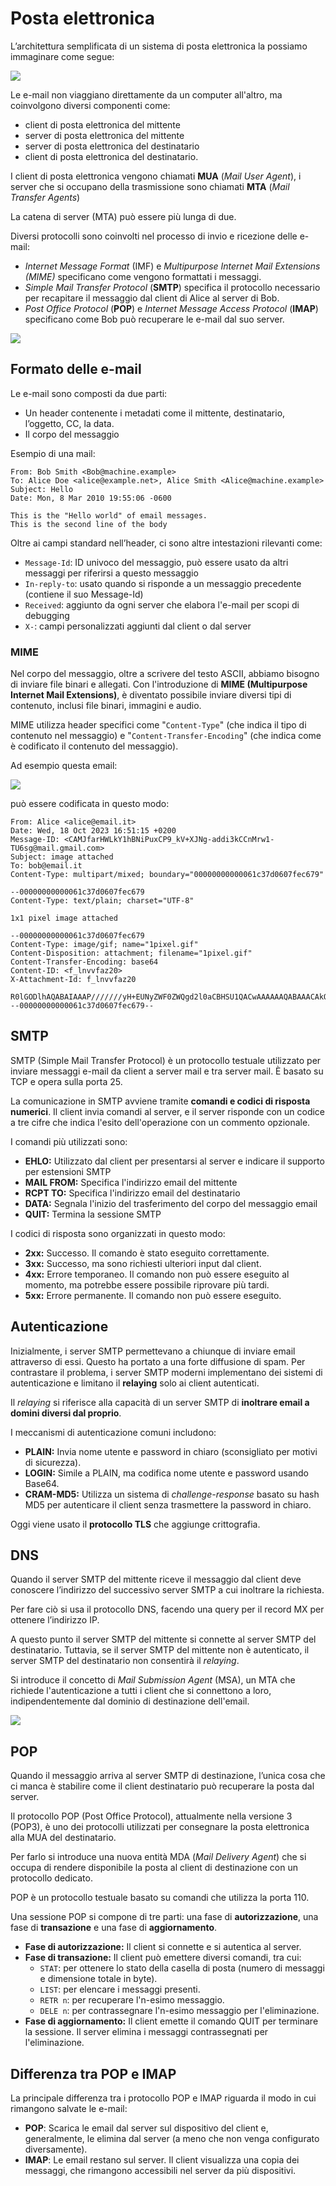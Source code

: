 ﻿# Posta elettronica

L’architettura semplificata di un sistema di posta elettronica la possiamo immaginare come segue:

![](https://i.ibb.co/9wdgRMG/image.png)

Le e-mail non viaggiano direttamente da un computer all'altro, ma coinvolgono diversi componenti come:

- client di posta elettronica del mittente
- server di posta elettronica del mittente
- server di posta elettronica del destinatario
- client di posta elettronica del destinatario.

I client di posta elettronica vengono chiamati **MUA** (*Mail User Agent*), i server che si occupano della trasmissione sono chiamati **MTA** (*Mail Transfer Agents*)

La catena di server (MTA) può essere più lunga di due.

Diversi protocolli sono coinvolti nel processo di invio e ricezione delle e-mail:

- *Internet Message Format* (IMF) e *Multipurpose Internet Mail Extensions (MIME)* specificano come vengono formattati i messaggi.
- *Simple Mail Transfer Protocol* (**SMTP**) specifica il protocollo necessario per recapitare il messaggio dal client di Alice al server di Bob.
- *Post Office Protocol* (**POP**) e *Internet Message Access Protocol* (**IMAP**) specificano come Bob può recuperare le e-mail dal suo server.

![](https://i.ibb.co/grXjLk6/image.png)

## Formato delle e-mail

Le e-mail sono composti da due parti:

- Un header contenente i metadati come il mittente, destinatario, l’oggetto, CC, la data.
- Il corpo del messaggio

Esempio di una mail:

```
From: Bob Smith <Bob@machine.example>
To: Alice Doe <alice@example.net>, Alice Smith <Alice@machine.example>
Subject: Hello
Date: Mon, 8 Mar 2010 19:55:06 -0600

This is the "Hello world" of email messages.
This is the second line of the body
```

Oltre ai campi standard nell’header, ci sono altre intestazioni rilevanti come:

- `Message-Id`: ID univoco del messaggio, può essere usato da altri messaggi per riferirsi a questo messaggio
- `In-reply-to`: usato quando si risponde a un messaggio precedente (contiene il suo Message-Id)
- `Received`: aggiunto da ogni server che elabora l'e-mail per scopi di debugging
- `X-`: campi personalizzati aggiunti dal client o dal server

### MIME

Nel corpo del messaggio, oltre a scrivere del testo ASCII, abbiamo bisogno di inviare file binari e allegati. Con l'introduzione di **MIME (Multipurpose Internet Mail Extensions)**, è diventato possibile inviare diversi tipi di contenuto, inclusi file binari, immagini e audio.

MIME utilizza header specifici come "`Content-Type`" (che indica il tipo di contenuto nel messaggio) e "`Content-Transfer-Encoding`" (che indica come è codificato il contenuto del messaggio).

Ad esempio questa email:

![](https://i.ibb.co/sRh696T/image.png)

può essere codificata in questo modo:

```
From: Alice <alice@email.it>
Date: Wed, 18 Oct 2023 16:51:15 +0200
Message-ID: <CAMJfarHWLkY1hBNiPuxCP9_kV+XJNg-addi3kCCnMrw1-TU6sg@mail.gmail.com>
Subject: image attached
To: bob@email.it
Content-Type: multipart/mixed; boundary="00000000000061c37d0607fec679"

--00000000000061c37d0607fec679
Content-Type: text/plain; charset="UTF-8"

1x1 pixel image attached

--00000000000061c37d0607fec679
Content-Type: image/gif; name="1pixel.gif"
Content-Disposition: attachment; filename="1pixel.gif"
Content-Transfer-Encoding: base64
Content-ID: <f_lnvvfaz20>
X-Attachment-Id: f_lnvvfaz20

R0lGODlhAQABAIAAAP///////yH+EUNyZWF0ZWQgd2l0aCBHSU1QACwAAAAAAQABAAACAkQBADs=
--00000000000061c37d0607fec679--
```

## SMTP

SMTP (Simple Mail Transfer Protocol) è un protocollo testuale utilizzato per inviare messaggi e-mail da client a server mail e tra server mail. È basato su TCP e opera sulla porta 25.

La comunicazione in SMTP avviene tramite **comandi e codici di risposta numerici**. Il client invia comandi al server, e il server risponde con un codice a tre cifre che indica l'esito dell'operazione con un commento opzionale.

I comandi più utilizzati sono:

- **EHLO:** Utilizzato dal client per presentarsi al server e indicare il supporto per estensioni SMTP
- **MAIL FROM:** Specifica l'indirizzo email del mittente
- **RCPT TO:** Specifica l'indirizzo email del destinatario
- **DATA:** Segnala l'inizio del trasferimento del corpo del messaggio email
- **QUIT:** Termina la sessione SMTP

I codici di risposta sono organizzati in questo modo:

- **2xx:** Successo. Il comando è stato eseguito correttamente.
- **3xx:** Successo, ma sono richiesti ulteriori input dal client.
- **4xx:** Errore temporaneo. Il comando non può essere eseguito al momento, ma potrebbe essere possibile riprovare più tardi.
- **5xx:** Errore permanente. Il comando non può essere eseguito.

## Autenticazione

Inizialmente, i server SMTP permettevano a chiunque di inviare email attraverso di essi. Questo ha portato a una forte diffusione di spam. Per contrastare il problema, i server SMTP moderni implementano dei sistemi di autenticazione e limitano il **relaying** solo ai client autenticati.

Il *relaying* si riferisce alla capacità di un server SMTP di **inoltrare email a domini diversi dal proprio**.

I meccanismi di autenticazione comuni includono:

- **PLAIN:** Invia nome utente e password in chiaro (sconsigliato per motivi di sicurezza).
- **LOGIN:** Simile a PLAIN, ma codifica nome utente e password usando Base64.
- **CRAM-MD5:** Utilizza un sistema di *challenge-response* basato su hash MD5 per autenticare il client senza trasmettere la password in chiaro.

Oggi viene usato il **protocollo TLS** che aggiunge crittografia.

## DNS

Quando il server SMTP del mittente riceve il messaggio dal client deve conoscere l’indirizzo del successivo server SMTP a cui inoltrare la richiesta.

Per fare ciò si usa il protocollo DNS, facendo una query per il record MX per ottenere l’indirizzo IP.

A questo punto il server SMTP del mittente si connette al server SMTP del destinatario. Tuttavia, se il server SMTP del mittente non è autenticato, il server SMTP del destinatario non consentirà il *relaying*.

Si introduce il concetto di *Mail Submission Agent* (MSA), un MTA che richiede l'autenticazione a tutti i client che si connettono a loro, indipendentemente dal dominio di destinazione dell'email.

![](https://i.ibb.co/JpgCkcB/image.png)

## POP

Quando il messaggio arriva al server SMTP di destinazione, l’unica cosa che ci manca è stabilire come il client destinatario può recuperare la posta dal server.

Il protocollo POP (Post Office Protocol), attualmente nella versione 3 (POP3), è uno dei protocolli utilizzati per consegnare la posta elettronica alla MUA del destinatario.

Per farlo si introduce una nuova entità MDA (*Mail Delivery Agent*) che si occupa di rendere disponibile la posta al client di destinazione con un protocollo dedicato.

POP è un protocollo testuale basato su comandi che utilizza la porta 110.

Una sessione POP si compone di tre parti: una fase di **autorizzazione**, una fase di **transazione** e una fase di **aggiornamento**.

- **Fase di autorizzazione:** Il client si connette e si autentica al server.
- **Fase di transazione:** Il client può emettere diversi comandi, tra cui:
    - `STAT`: per ottenere lo stato della casella di posta (numero di messaggi e dimensione totale in byte).
    - `LIST`: per elencare i messaggi presenti.
    - `RETR n`: per recuperare l'n-esimo messaggio.
    - `DELE n`: per contrassegnare l'n-esimo messaggio per l'eliminazione.
- **Fase di aggiornamento:** Il client emette il comando QUIT per terminare la sessione. Il server elimina i messaggi contrassegnati per l'eliminazione.

## Differenza tra POP e IMAP

La principale differenza tra i protocollo POP e IMAP riguarda il modo in cui rimangono salvate le e-mail:

- **POP**: Scarica le email dal server sul dispositivo del client e, generalmente, le elimina dal server (a meno che non venga configurato diversamente).
- **IMAP**: Le email restano sul server. Il client visualizza una copia dei messaggi, che rimangono accessibili nel server da più dispositivi.
